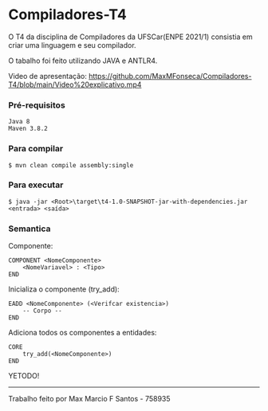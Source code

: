 # Compiladores-T4

O T4 da disciplina de Compiladores da UFSCar(ENPE 2021/1) consistia em criar uma linguagem e seu compilador.

O tabalho foi feito utilizando JAVA e ANTLR4.

Video de apresentação: https://github.com/MaxMFonseca/Compiladores-T4/blob/main/Video%20explicativo.mp4

### Pré-requisitos
```
Java 8
Maven 3.8.2
```

### Para compilar
```
$ mvn clean compile assembly:single
```

### Para executar
```
$ java -jar <Root>\target\t4-1.0-SNAPSHOT-jar-with-dependencies.jar <entrada> <saída>
```

### Semantica
Componente: 
```
COMPONENT <NomeComponente>
	<NomeVariavel> : <Tipo>
END
```

Inicializa o componente (try_add): 
```
EADD <NomeComponente> (<Verifcar existencia>)
	-- Corpo --
END
```

Adiciona todos os componentes a entidades: 
```
CORE
	try_add(<NomeComponente>)
END
```

YETODO!

---
Trabalho feito por Max Marcio F Santos - 758935
